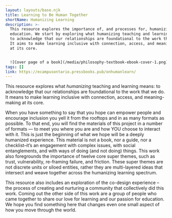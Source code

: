 ```yaml
---
layout: layouts/base.njk
title: Learning to Be Human Together
shortName: Humanizing Learning
description: >-
  This resource explores the importance of, and processes for, humanizing
  education. We start by exploring what humanizing teaching and learning means:
  to acknowledge that our relationships are foundational to the work that we do.
  It aims to make learning inclusive with connection, access, and meaning-making
  at its core.


  ![Cover page of a book](/media/philosophy-textbook-ebook-cover-1.png)
tags: []
link: https://ecampusontario.pressbooks.pub/onhumanlearn/
---
```

This resource explores what *humanizing* teaching and learning means: to acknowledge that our relationships are foundational to the work that we do. It means to make learning inclusive with connection, access, and meaning-making at its core.

When you have something to say that you hope can empower people and encourage inclusion you yell it from the rooftops and in as many formats as possible. To that end, you will find the materials of this project in a number of formats — to meet you where you are and how YOU choose to interact with it. This is just the beginning of what we hope will be a deeply humanized experience. This material is not a book, nor a guide, nor a checklist–it’s an engagement with complex issues, with social entanglements, and with ways of doing (and not doing) things. This work also foregrounds the importance of twelve core super themes, such as trust, vulnerability, re-framing failure, and friction. These super themes are not discrete units or siloed entities, rather they are multi-layered ideas that intersect and weave together across the humanizing learning spectrum.

This resource also includes an exploration of the co-design experience – the process of creating and nurturing a community that collectively did this work. Coming out the other side of this work are a group of people who came together to share our love for learning and our passion for education. We hope you find something here that changes even one small aspect of how you move through the world.